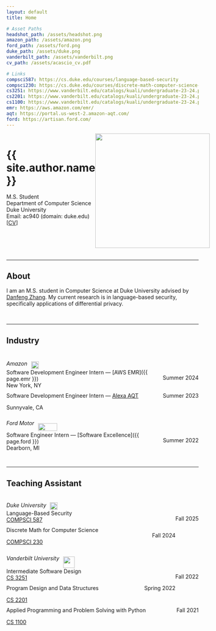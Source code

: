 ```yaml
---
layout: default
title: Home

# Asset Paths
headshot_path: /assets/headshot.png
amazon_path: /assets/amazon.png
ford_path: /assets/ford.png
duke_path: /assets/duke.png
vanderbilt_path: /assets/vanderbilt.png
cv_path: /assets/acascio_cv.pdf

# Links
compsci587: https://cs.duke.edu/courses/language-based-security
compsci230: https://cs.duke.edu/courses/discrete-math-computer-science-1
cs3251: https://www.vanderbilt.edu/catalogs/kuali/undergraduate-23-24.php#/courses/BJVHrw6hhO?bc=true&bcCurrent=CS3251%20-%20Intermediate%20Software%20Design&bcGroup=Computer%20Science&bcItemType=courses
cs2201: https://www.vanderbilt.edu/catalogs/kuali/undergraduate-23-24.php#/courses/Hy3itpn2O?bc=true&bcCurrent=CS2201%20-%20Program%20Design%20and%20Data%20Structures&bcGroup=Computer%20Science&bcItemType=courses
cs1100: https://www.vanderbilt.edu/catalogs/kuali/undergraduate-23-24.php#/courses/rJG3otahn_?bc=true&bcCurrent=CS1100%20-%20Applied%20Programming%20and%20Problem%20Solving%20with%20Python&bcGroup=Computer%20Science&bcItemType=courses
emr: https://aws.amazon.com/emr/
aqt: https://portal.us-west-2.amazon-aqt.com/
ford: https://artisan.ford.com/
---
```



<div style="display: flex; justify-content: space-between;">
  <div>
    <h1 style="margin-bottom: 1rem;">{{ site.author.name }}</h1>
      M.S. Student<br>
      Department of Computer Science<br>
      Duke University<br>
      Email: ac940 (domain: duke.edu)<br>
      [<a href="{{ page.cv_path }}">CV</a>]
  </div>
  <img style="max-width: 100%; height: auto;" src="{{ page.headshot_path }}" width=300>
</div>

<br>
<hr>

## **About**
I am an M.S. student in Computer Science at Duke University advised by [Danfeng Zhang](https://users.cs.duke.edu/~dz132). My current research is in language-based security, specifically applications of differential privacy.

<br>
<hr>

## **Industry**

<div style="display: flex; flex-direction: row; align-items: center; align-content: space-between;">
  <p style="margin: 1rem 10px 0 0"><i>Amazon</i></p>
  <img style="margin: 25px 0 0 0" src="{{ page.amazon_path }}" width=20 height= 20>
</div>

<p style="float: right;">Summer 2024</p>
Software Development Engineer Intern &mdash; [AWS EMR]({{ page.emr }})
<p style="margin-top: 0; margin-bottom: 10px; font-size: 14px;">New York, NY</p>

<p style="margin-top: 0; float: right;">Summer 2023</p>
<p style="margin-top: 0">
  Software Development Engineer Intern &mdash; <a href="{{ page.aqt }}">Alexa AQT</a>
</p>
<p style="margin-top: 0; margin-bottom: 10px; font-size: 14px;">Sunnyvale, CA</p>

<div style="display: flex; flex-direction: row; align-items: center; align-content: space-between;">
  <p><i>Ford Motor</i></p>
  <img style="margin: 20px 0 0 10px" src="{{ page.ford_path }}" width=50 height= 20>
</div>

<p style="float: right;">Summer 2022</p>
Software Engineer Intern &mdash; [Software Excellence]({{ page.ford }})
<p style="margin-top: 0; margin-bottom: 10px; font-size: 14px;">Dearborn, MI</p>

<br>
<hr>

## **Teaching Assistant**

<div style="display: flex; flex-direction: row; align-items: center; align-content: space-between;">
  <p style="margin: 1rem 10px 0 0"><i>Duke University</i></p>
  <img style="margin: 20px 0 0 0" src="{{ page.duke_path }}" width=20 height= 20>
</div>

<p style="float: right;">Fall 2025</p>
Language-Based Security
<p style="margin-top: 0; margin-bottom: 10px; font-size: 14px;"><a href="{{ page.compsci587 }}">COMPSCI 587</a></p>

<p style="float: right;">Fall 2024</p>
<p style="margin-top: 0">
  Discrete Math for Computer Science
</p>
<p style="margin-top: 0; margin-bottom: 10px; font-size: 14px;"><a href="{{ page.compsci230 }}">COMPSCI 230</a></p>

<div style="display: flex; flex-direction: row; align-items: center; align-content: space-between;">
  <p><i>Vanderbilt University</i></p>
  <img style="margin: 20px 0 0 10px" src="{{ page.vanderbilt_path }}" width=30 height= 30>
</div>

<p style="float: right;">Fall 2022</p>
Intermediate Software Design
<p style="margin-top: 0; margin-bottom: 10px; font-size: 14px;"><a href="{{ page.cs3251 }}">CS 3251</a></p>

<p style="margin-top: 0; float: right;">Spring 2022</p>
<p style="margin-top: 0">
  Program Design and Data Structures
</p>
<p style="margin-top: 0; margin-bottom: 10px; font-size: 14px;"><a href="{{ page.cs2201 }}">CS 2201</a></p>

<p style="margin-top: 0; float: right;">Fall 2021</p>
<p style="margin-top: 0">
  Applied Programming and Problem Solving with Python
</p>
<p style="margin-top: 0; margin-bottom: 10px; font-size: 14px;"><a href="{{ page.cs1100 }}">CS 1100</a></p>

<br><br>
